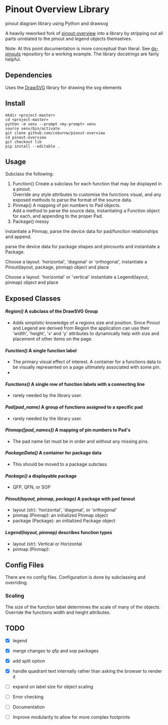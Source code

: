 
# Pinout Overview Library

pinout diagram library using Python and drawsvg

A heavily reworked fork of [pinout-overview](https://github.com/Tengo10/pinout-overview) into a library by
stripping out all parts unrelated to the pinout and legend objects themselves.

Note:  At this point documentation is more conceptual than literal.  See
[dx-pinouts](http://github.com/coburnw/dx-pinouts.git) repository for a 
working example.  The library docstrings are fairly helpful.

## Dependencies
 Uses the [DrawSVG](https://github.com/cduck/drawsvg) library for drawing the svg elements 

## Install
```commandline
mkdir <project-master>
cd <project-master>
python -m venv --prompt <my-prompt> venv
source venv/bin/activate
git clone github.com/coburnw/pinout-overview
cd pinout-overview
git checkout lib
pip install --editable .
```

## Usage

Subclass the following: 
1. Function() Create a subclass for each function that may be displayed in a pinout.  
Override any style attributes to customise the functions visual, and any 
exposed methods to parse the format of the source data.
2. Pinmap() A mapping of pin numbers to Pad objects.  
Add a method to parse the source data, instantiating a Function object for each, and
appending to the proper Pad.
3. Package() messy 

instantiate a Pinmap, parse the device data for pad/function relationships and append.

parse the device data for package shapes and pincounts and instantiate a Package.

Choose a layout: 'horizontal', 'diagonal' or 'orthogonal',
instantiate a Pinout(layout, package, pinmap) object and place

Choose a layout: 'horizontal' or 'vertical'
instantiate a Legend(layout, pinmap) object and place

## Exposed Classes

#### _Region()_ A subclass of the DrawSVG Group
* Adds simplistic
knowledge of a regions size and position.  Since Pinout and Legend are derived from
Region the application can use their 'width', 'height', 'x' and 'y' attributes
to dynamically help with size and placement of other items on the page. 

#### _Function()_ A single function label
* The primary visual effect of interest.  A container for a functions data
to be visually represented on a page ultimately associated with some pin.
* 
#### _Functions()_ A single row of function labels with a connecting line
* rarely needed by the library user.

#### _Pad(pad_name)_ A group of functions assigned to a specific pad
* rarely needed by the library user.

#### _Pinmap([pad_names])_ A mapping of pin numbers to Pad's
* The pad name list must be in order and without any missing pins.

#### _PackageData()_ A container for package data
* This should be moved to a package subclass

#### _Package()_ a displayable package
* QFP, QFN, or SOP

#### _Pinout(layout, pinmap, package)_ A package with pad fanout
* layout (str): 'horizontal', 'diagonal', or 'orthogonal'
* pinmap (Pinmap): an initialized Pinmap object
* package (Package): an initialized Package object

#### _Legend(layout, pinmap)_ describes function types
* layout (str): Vertical or Horizontal
* pinmap (Pinmap):

## Config Files

There are no config files.  Configuration is done by subclassing and overriding.

### Scaling
The size of the function label determines the scale of many of the objects.
Override the functions width and height attributes.

## TODO
- [x] legend
- [x] merge changes to qfp and sop packages
- [x] add split option
- [x] handle quadrant text internally rather than asking the browser to render it
- [ ] expand on label size for object scaling

- [ ] Error checking
- [ ] Documentation
- [ ] Improve modularity to allow for more complex footprints
